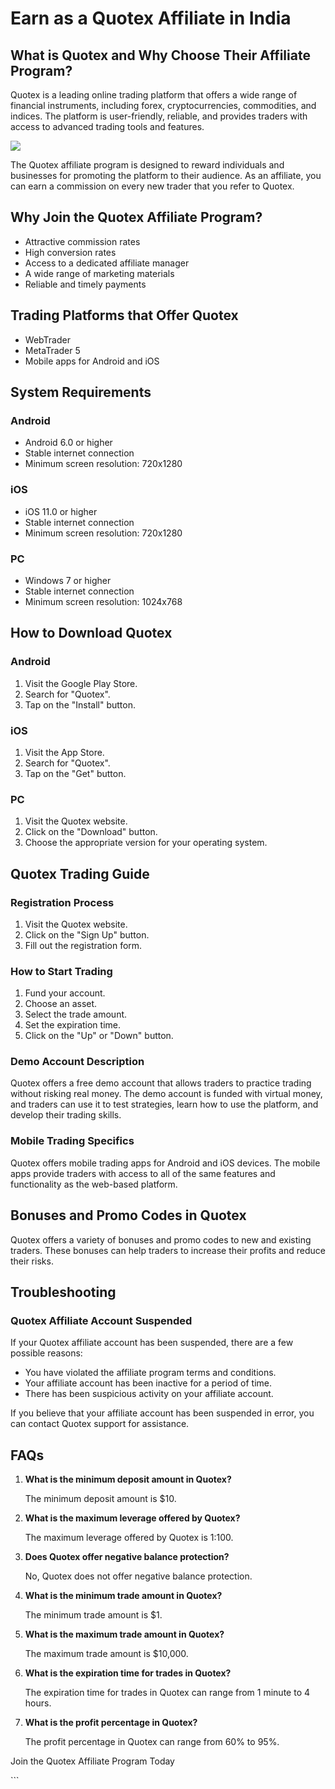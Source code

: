 # Earn as a Quotex Affiliate in India

## What is Quotex and Why Choose Their Affiliate Program?

Quotex is a leading online trading platform that offers a wide range of
financial instruments, including forex, cryptocurrencies, commodities,
and indices. The platform is user-friendly, reliable, and provides
traders with access to advanced trading tools and features.

[![](https://static.quotex.io/files/4_en/300_250.jpg)](https://traff.sbs/brokerqxlid)

The Quotex affiliate program is designed to reward individuals and
businesses for promoting the platform to their audience. As an
affiliate, you can earn a commission on every new trader that you refer
to Quotex.

## Why Join the Quotex Affiliate Program?

-   Attractive commission rates
-   High conversion rates
-   Access to a dedicated affiliate manager
-   A wide range of marketing materials
-   Reliable and timely payments

## Trading Platforms that Offer Quotex

-   WebTrader
-   MetaTrader 5
-   Mobile apps for Android and iOS

## System Requirements

### Android

-   Android 6.0 or higher
-   Stable internet connection
-   Minimum screen resolution: 720x1280

### iOS

-   iOS 11.0 or higher
-   Stable internet connection
-   Minimum screen resolution: 720x1280

### PC

-   Windows 7 or higher
-   Stable internet connection
-   Minimum screen resolution: 1024x768

## How to Download Quotex

### Android

1.  Visit the Google Play Store.
2.  Search for "Quotex".
3.  Tap on the "Install" button.

### iOS

1.  Visit the App Store.
2.  Search for "Quotex".
3.  Tap on the "Get" button.

### PC

1.  Visit the Quotex website.
2.  Click on the "Download" button.
3.  Choose the appropriate version for your operating system.

## Quotex Trading Guide

### Registration Process

1.  Visit the Quotex website.
2.  Click on the "Sign Up" button.
3.  Fill out the registration form.

### How to Start Trading

1.  Fund your account.
2.  Choose an asset.
3.  Select the trade amount.
4.  Set the expiration time.
5.  Click on the "Up" or "Down" button.

### Demo Account Description

Quotex offers a free demo account that allows traders to practice
trading without risking real money. The demo account is funded with
virtual money, and traders can use it to test strategies, learn how to
use the platform, and develop their trading skills.

### Mobile Trading Specifics

Quotex offers mobile trading apps for Android and iOS devices. The
mobile apps provide traders with access to all of the same features and
functionality as the web-based platform.

## Bonuses and Promo Codes in Quotex

Quotex offers a variety of bonuses and promo codes to new and existing
traders. These bonuses can help traders to increase their profits and
reduce their risks.

## Troubleshooting

### Quotex Affiliate Account Suspended

If your Quotex affiliate account has been suspended, there are a few
possible reasons:

-   You have violated the affiliate program terms and conditions.
-   Your affiliate account has been inactive for a period of time.
-   There has been suspicious activity on your affiliate account.

If you believe that your affiliate account has been suspended in error,
you can contact Quotex support for assistance.

## FAQs

1.  **What is the minimum deposit amount in Quotex?**

    The minimum deposit amount is \$10.

2.  **What is the maximum leverage offered by Quotex?**

    The maximum leverage offered by Quotex is 1:100.

3.  **Does Quotex offer negative balance protection?**

    No, Quotex does not offer negative balance protection.

4.  **What is the minimum trade amount in Quotex?**

    The minimum trade amount is \$1.

5.  **What is the maximum trade amount in Quotex?**

    The maximum trade amount is \$10,000.

6.  **What is the expiration time for trades in Quotex?**

    The expiration time for trades in Quotex can range from 1 minute to
    4 hours.

7.  **What is the profit percentage in Quotex?**

    The profit percentage in Quotex can range from 60% to 95%.

Join the Quotex Affiliate Program Today

\`\`\`


